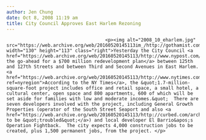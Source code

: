 ```yaml
---
author: Jen Chung
date: Oct 8, 2008 11:19 am
title: City Council Approves East Harlem Rezoning
---
```


	
										<p><img alt="2008_10_eharlem.jpg" src="https://web.archive.org/web/20160520145113im_/http://gothamist.com/attachments/jen/2008_10_eharlem.jpg" width="130" height="113" class="right">Yesterday the City Council <a href="https://web.archive.org/web/20160520145113/http://www.nypost.com/seven/10082008/news/regionalnews/high_on_harlem_132649.htm">gave the go-ahead for a $700 million redevelopment plan</a> between 125th and 127th Streets and between Third and Second Avenues in East Harlem.  <a href="https://web.archive.org/web/20160520145113/http://www.nytimes.com/2008/10/08/nyregion/08develop.html?ref=nyregion">According to the NY Times</a>, the &quot;1.7-million-square-foot project includes office and retail space, a small hotel, a cultural center, open space and 800 apartments, 600 of which will be set aside for families with low and moderate incomes.&quot;  There are seven developers involved with the project, including General Growth Properties (operator of the South Street Seaport and also <a href="https://web.archive.org/web/20160520145113/http://curbed.com/archives/2008/10/08/heres_the_new_look_e_125th_st_possible_east_harlem_edition.php">rumored to be &quot;troubled&quot;</a>) and local developer El Barrio&apos;s Operation Fightback.  The city expects 4,000 construction jobs to be created, plus 1,500 permanent jobs, from the project. </p>					
										
									
				